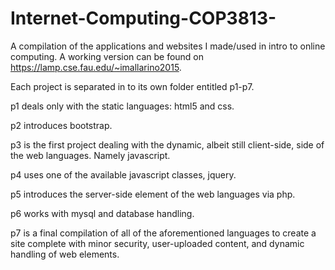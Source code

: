 # Internet-Computing-COP3813-
A compilation of the applications and websites I made/used in intro to online computing. A working version can be found on https://lamp.cse.fau.edu/~imallarino2015.

Each project is separated in to its own folder entitled p1-p7.

p1 deals only with the static languages: html5 and css.

p2 introduces bootstrap.

p3 is the first project dealing with the dynamic, albeit still client-side, side of the web languages.  Namely javascript.

p4 uses one of the available javascript classes, jquery.

p5 introduces the server-side element of the web languages via php. 

p6 works with mysql and database handling.

p7 is a final compilation of all of the aforementioned languages to create a site complete with minor security, user-uploaded content, and dynamic handling of web elements.
